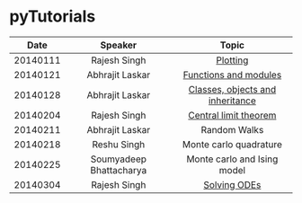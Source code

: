 # pyTutorials

|Date    |Speaker                | Topic                                                                                       |
|--------|:---------------------:|:-------------------------------------------------------------------------------------------:|
|20140111|Rajesh Singh           |[Plotting](http://nbviewer.ipython.org/gist/rajeshrinet/a1dd02f1920974b830ab)     |
|20140121|Abhrajit Laskar        |[Functions and modules](http://nbviewer.ipython.org/gist/jitAbhra/8594055)                   |
|20140128|Abhrajit Laskar        |[Classes, objects and inheritance](http://nbviewer.ipython.org/gist/jitAbhra/8682833)        |
|20140204|Rajesh Singh           |[Central limit theorem](http://nbviewer.ipython.org/gist/rajeshrinet/9af6e5e06aa4ce519ff1)   |
|20140211|Abhrajit Laskar        |Random Walks                                                                                 |
|20140218|Reshu Singh            |Monte carlo quadrature                                                                       |  
|20140225|Soumyadeep Bhattacharya|Monte carlo and Ising model                                                                  |  
|20140304|Rajesh Singh           |[Solving ODEs](http://nbviewer.ipython.org/gist/rajeshrinet/bde976cd3e1f4a238cfa)            |  








